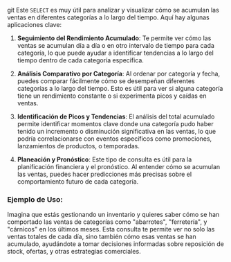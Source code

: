git Este `SELECT` es muy útil para analizar y visualizar cómo se acumulan las ventas en diferentes categorías a lo largo del tiempo. Aquí hay algunas aplicaciones clave:

1. **Seguimiento del Rendimiento Acumulado**: Te permite ver cómo las ventas se acumulan día a día o en otro intervalo de tiempo para cada categoría, lo que puede ayudar a identificar tendencias a lo largo del tiempo dentro de cada categoría específica.

2. **Análisis Comparativo por Categoría**: Al ordenar por categoría y fecha, puedes comparar fácilmente cómo se desempeñan diferentes categorías a lo largo del tiempo. Esto es útil para ver si alguna categoría tiene un rendimiento constante o si experimenta picos y caídas en ventas.

3. **Identificación de Picos y Tendencias**: El análisis del total acumulado permite identificar momentos clave donde una categoría pudo haber tenido un incremento o disminución significativa en las ventas, lo que podría correlacionarse con eventos específicos como promociones, lanzamientos de productos, o temporadas.

4. **Planeación y Pronóstico**: Este tipo de consulta es útil para la planificación financiera y el pronóstico. Al entender cómo se acumulan las ventas, puedes hacer predicciones más precisas sobre el comportamiento futuro de cada categoría.

### Ejemplo de Uso:
Imagina que estás gestionando un inventario y quieres saber cómo se han comportado las ventas de categorías como "abarrotes", "ferretería", y "cárnicos" en los últimos meses. Esta consulta te permite ver no solo las ventas totales de cada día, sino también cómo esas ventas se han acumulado, ayudándote a tomar decisiones informadas sobre reposición de stock, ofertas, y otras estrategias comerciales.